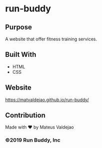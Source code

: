 # run-buddy

## Purpose
A website that offer fitness training services. 

## Built With
* HTML
* CSS

## Website
https://matvaldejao.github.io/run-buddy/

## Contribution
Made with ❤️ by Mateus Valdejao

### ©️2019 Run Buddy, Inc 
